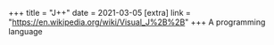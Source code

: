 +++
title = "J++"
date = 2021-03-05
[extra]
link = "https://en.wikipedia.org/wiki/Visual_J%2B%2B"
+++
A programming language

